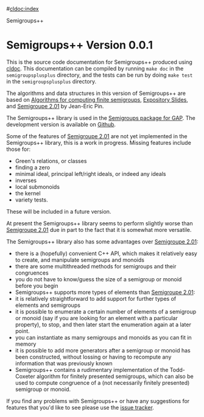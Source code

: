#<cldoc:index>

Semigroups++

# Semigroups++ Version 0.0.1

This is the source code documentation for Semigroups++ produced using
[cldoc](https://github.com/jessevdk/cldoc). This documentation can be
compiled by running `make doc` in the `semigroupsplusplus`
directory, and the tests can be run by doing `make test` in the
`semigroupsplusplus` directory.

The algorithms and data structures in this version of Semigroups++ are
based on [Algorithms for computing finite semigroups](https://www.irif.fr/~jep/PDF/Rio.pdf), 
[Expository Slides](https://www.irif.fr/~jep/PDF/Exposes/StAndrews.pdf), and 
[Semigroupe 2.01](https://www.irif.fr/~jep/Logiciels/Semigroupe2.0/semigroupe2.html) 
by Jean-Eric Pin.

The Semigroups++ library is used in the [Semigroups package for GAP](http://gap-packages.github.io/Semigroups/).
The development version is available on 
[Github](https://github.com/james-d-mitchell/semigroupsplusplus).

Some of the features of 
[Semigroupe 2.01](https://www.irif.fr/~jep/Logiciels/Semigroupe2.0/semigroupe2.html) 
are not yet implemented in the Semigroups++ library, this is a work in
progress. Missing features include those for:

* Green's relations, or classes
* finding a zero
* minimal ideal, principal left/right ideals, or indeed any ideals
* inverses
* local submonoids
* the kernel
* variety tests.

These will be included in a future version. 

At present the Semigroups++ library
seems to perform slightly worse than 
[Semigroupe 2.01](https://www.irif.fr/~jep/Logiciels/Semigroupe2.0/semigroupe2.html)
due in part to the fact that it is somewhat more versatile.

The Semigroups++ library also has some advantages over 
[Semigroupe 2.01](https://www.irif.fr/~jep/Logiciels/Semigroupe2.0/semigroupe2.html):

* there is a (hopefully) convenient C++ API, which makes it relatively easy to
  create, and manipulate semigroups and monoids
* there are some multithreaded methods for semigroups and their congruences
* you do not have to know/guess the size of a semigroup or monoid before you
  begin
* Semigroups++ supports more types of elements than 
[Semigroupe 2.01](https://www.irif.fr/~jep/Logiciels/Semigroupe2.0/semigroupe2.html):
* it is relatively straightforward to add support for further types of elements
  and semigroups
* it is possible to enumerate a certain number of elements of a semigroup or
  monoid (say if you are looking for an element with a particular property), to
  stop, and then later start the enumeration again at a later point.
* you can instantiate as many semigroups and monoids as you can fit in memory
* it is possible to add more generators after a semigroup or monoid has been
  constructed, without lossing or having to recompute any information that was
  previously known
* Semigroups++ contains a rudimentary implementation of the Todd-Coxeter
  algorithm for finitely presented semigroups, which can also be used to
  compute congruence of a (not necessarily finitely presented) semigroup or
  monoid.

If you find any problems with Semigroups++ or have any suggestions for features
that you'd like to see please use the 
[issue tracker](https://github.com/james-d-mitchell/semigroupsplusplus/issues).
